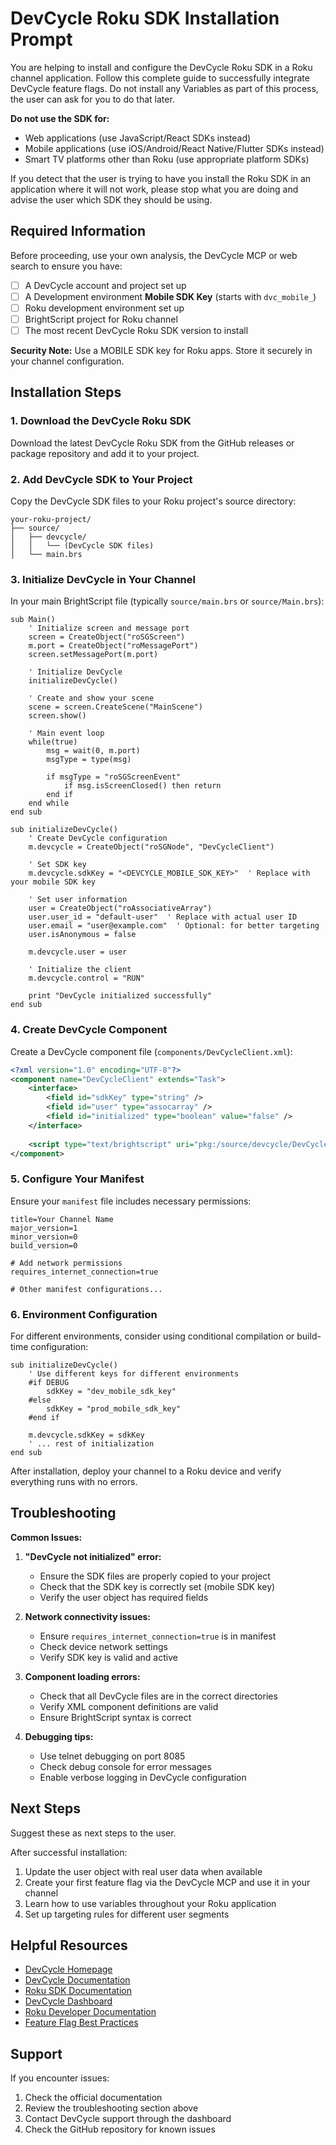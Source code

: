 # DevCycle Roku SDK Installation Prompt

You are helping to install and configure the DevCycle Roku SDK in a Roku channel application. Follow this complete guide to successfully integrate DevCycle feature flags. Do not install any Variables as part of this process, the user can ask for you to do that later.

**Do not use the SDK for:**
- Web applications (use JavaScript/React SDKs instead)
- Mobile applications (use iOS/Android/React Native/Flutter SDKs instead)
- Smart TV platforms other than Roku (use appropriate platform SDKs)

If you detect that the user is trying to have you install the Roku SDK in an application where it will not work, please stop what you are doing and advise the user which SDK they should be using.

## Required Information

Before proceeding, use your own analysis, the DevCycle MCP or web search to ensure you have:
- [ ] A DevCycle account and project set up
- [ ] A Development environment **Mobile SDK Key** (starts with `dvc_mobile_`)
- [ ] Roku development environment set up
- [ ] BrightScript project for Roku channel
- [ ] The most recent DevCycle Roku SDK version to install

**Security Note:** Use a MOBILE SDK key for Roku apps. Store it securely in your channel configuration.

## Installation Steps

### 1. Download the DevCycle Roku SDK

Download the latest DevCycle Roku SDK from the GitHub releases or package repository and add it to your project.

### 2. Add DevCycle SDK to Your Project

Copy the DevCycle SDK files to your Roku project's source directory:

```
your-roku-project/
├── source/
│   ├── devcycle/
│   │   └── (DevCycle SDK files)
│   └── main.brs
```

### 3. Initialize DevCycle in Your Channel

In your main BrightScript file (typically `source/main.brs` or `source/Main.brs`):

```brightscript
sub Main()
    ' Initialize screen and message port
    screen = CreateObject("roSGScreen")
    m.port = CreateObject("roMessagePort")
    screen.setMessagePort(m.port)
    
    ' Initialize DevCycle
    initializeDevCycle()
    
    ' Create and show your scene
    scene = screen.CreateScene("MainScene")
    screen.show()
    
    ' Main event loop
    while(true)
        msg = wait(0, m.port)
        msgType = type(msg)
        
        if msgType = "roSGScreenEvent"
            if msg.isScreenClosed() then return
        end if
    end while
end sub

sub initializeDevCycle()
    ' Create DevCycle configuration
    m.devcycle = CreateObject("roSGNode", "DevCycleClient")
    
    ' Set SDK key
    m.devcycle.sdkKey = "<DEVCYCLE_MOBILE_SDK_KEY>"  ' Replace with your mobile SDK key
    
    ' Set user information
    user = CreateObject("roAssociativeArray")
    user.user_id = "default-user"  ' Replace with actual user ID
    user.email = "user@example.com"  ' Optional: for better targeting
    user.isAnonymous = false
    
    m.devcycle.user = user
    
    ' Initialize the client
    m.devcycle.control = "RUN"
    
    print "DevCycle initialized successfully"
end sub
```

### 4. Create DevCycle Component

Create a DevCycle component file (`components/DevCycleClient.xml`):

```xml
<?xml version="1.0" encoding="UTF-8"?>
<component name="DevCycleClient" extends="Task">
    <interface>
        <field id="sdkKey" type="string" />
        <field id="user" type="assocarray" />
        <field id="initialized" type="boolean" value="false" />
    </interface>
    
    <script type="text/brightscript" uri="pkg:/source/devcycle/DevCycleClient.brs" />
</component>
```

### 5. Configure Your Manifest

Ensure your `manifest` file includes necessary permissions:

```
title=Your Channel Name
major_version=1
minor_version=0
build_version=0

# Add network permissions
requires_internet_connection=true

# Other manifest configurations...
```

### 6. Environment Configuration

For different environments, consider using conditional compilation or build-time configuration:

```brightscript
sub initializeDevCycle()
    ' Use different keys for different environments
    #if DEBUG
        sdkKey = "dev_mobile_sdk_key"
    #else
        sdkKey = "prod_mobile_sdk_key"
    #end if
    
    m.devcycle.sdkKey = sdkKey
    ' ... rest of initialization
end sub
```

After installation, deploy your channel to a Roku device and verify everything runs with no errors.

## Troubleshooting

**Common Issues:**

1. **"DevCycle not initialized" error:**
   - Ensure the SDK files are properly copied to your project
   - Check that the SDK key is correctly set (mobile SDK key)
   - Verify the user object has required fields

2. **Network connectivity issues:**
   - Ensure `requires_internet_connection=true` is in manifest
   - Check device network settings
   - Verify SDK key is valid and active

3. **Component loading errors:**
   - Check that all DevCycle files are in the correct directories
   - Verify XML component definitions are valid
   - Ensure BrightScript syntax is correct

4. **Debugging tips:**
   - Use telnet debugging on port 8085
   - Check debug console for error messages
   - Enable verbose logging in DevCycle configuration

## Next Steps

Suggest these as next steps to the user.

After successful installation:
1. Update the user object with real user data when available
2. Create your first feature flag via the DevCycle MCP and use it in your channel
3. Learn how to use variables throughout your Roku application
4. Set up targeting rules for different user segments

## Helpful Resources

- [DevCycle Homepage](https://www.devcycle.com/)
- [DevCycle Documentation](https://docs.devcycle.com/)
- [Roku SDK Documentation](https://docs.devcycle.com/sdk/client-side-sdks/roku/)
- [DevCycle Dashboard](https://app.devcycle.com/)
- [Roku Developer Documentation](https://developer.roku.com/)
- [Feature Flag Best Practices](https://docs.devcycle.com/best-practices/)

## Support

If you encounter issues:
1. Check the official documentation
2. Review the troubleshooting section above
3. Contact DevCycle support through the dashboard
4. Check the GitHub repository for known issues
